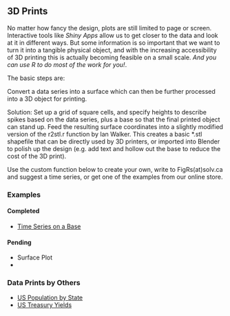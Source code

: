 ## 3D Prints

No matter how fancy the design, plots are still limited to page or screen. 
Interactive tools like *Shiny Apps* allow us to get closer to the data and look at it in different ways.
But some information is so important that we want to turn it into a tangible physical object, and with
the increasing accessibility of 3D printing this is actually becoming feasible on a small scale.
*And you can use R to do most of the work for you!*.

The basic steps are:




Convert a data series into a surface which 
can then be further processed into a 3D object for printing.


Solution: Set up a grid of square cells, and specify 
heights to describe spikes based on the data series, 
plus a base so that the final printed object can stand up. 
Feed the resulting surface coordinates into a slightly 
modified version of the r2stl.r function by Ian Walker. 
This creates a basic *.stl shapefile 
that can be directly used by 3D printers, 
or imported into Blender to polish up the design 
(e.g. add text and hollow out the base to reduce the cost of the 3D print). 

Use the custom function below to create your own, write to FigRs(at)solv.ca and suggest a time series, or get one of the examples from our online store.

###  Examples

#### Completed
* [Time Series on a Base](https://github.com/SOLV-Code/FigRs/tree/master/3d%20Prints/Time%20Series)

#### Pending
* Surface Plot
*



### Data Prints by Others
- [US Population by State](https://www.shapeways.com/product/VA79ZCB33/usa-by-population?optionId=61661219)
- [US Treasury Yields](https://www.shapeways.com/product/H4KTPRTET/2015-edition-u-s-treasury-yield-curve?optionId=58230053&li=marketplace)

